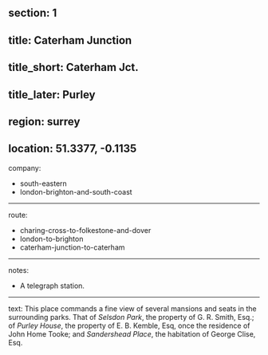 section: 1
----
title: Caterham Junction
----
title_short: Caterham Jct.
----
title_later: Purley
----
region: surrey
----
location: 51.3377, -0.1135
----
company:
- south-eastern
- london-brighton-and-south-coast
----
route:
- charing-cross-to-folkestone-and-dover
- london-to-brighton
- caterham-junction-to-caterham
----
notes:
- A telegraph station.
----
text: This place commands a fine view of several mansions and seats in the surrounding parks. That of *Selsdon Park*, the property of G. R. Smith, Esq.; of *Purley House*, the property of E. B. Kemble, Esq, once the residence of John Home Tooke; and *Sandershead Place*, the habitation of George Clise, Esq.

